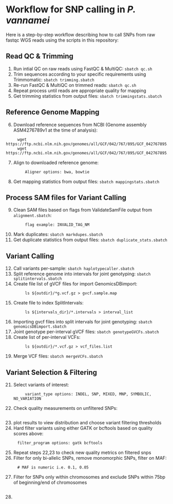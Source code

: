 # Workflow for SNP calling in *P. vannamei*

Here is a step-by-step workflow describing how to call SNPs from raw fastqc WGS reads using the scripts in this repository:

## **Read QC & Trimming**

1. Run intial QC on raw reads using FastQC & MultiQC: `sbatch qc.sh`
2. Trim sequences according to your specific requirements using Trimmomatic: `sbatch trimming.sbatch`
3. Re-run FastQC & MultiQC on trimmed reads: `sbatch qc.sh`
4. Repeat process until reads are appropriate quality for mapping
5. Get trimming statistics from output files: `sbatch trimmingstats.sbatch`

## **Reference Genome Mapping**

6. Download reference sequences from NCBI (Genome assembly ASM4276789v1 at the time of analysis):
```wget https://ftp.ncbi.nlm.nih.gov/genomes/all/GCF/042/767/895/GCF_042767895.1_ASM4276789v1/GCF_042767895.1_ASM4276789v1_genomic.fna.gz
     wget https://ftp.ncbi.nlm.nih.gov/genomes/all/GCF/042/767/895/GCF_042767895.1_ASM4276789v1/GCF_042767895.1_ASM4276789v1_genomic.gtf.gz
     wget https://ftp.ncbi.nlm.nih.gov/genomes/all/GCF/042/767/895/GCF_042767895.1_ASM4276789v1/GCF_042767895.1_ASM4276789v1_genomic.gff.gz
```
7. Align to downloaded reference genome:
   ```sbatch alignment.sbatch <aligner>
        Aligner options: bwa, bowtie
   ```
8. Get mapping statistics from output files: `sbatch mappingstats.sbatch`

## **Process SAM files for Variant Calling**

9. Clean SAM files based on flags from ValidateSamFile output from `alignment.sbatch`:
    ```sbatch cleanbamfiles.sbatch <flags>
         flag example: INVALID_TAG_NM
    ```
10. Mark duplicates: `sbatch markdupes.sbatch`
11. Get duplicate statistics from output files: `sbatch duplicate_stats.sbatch`

## **Variant Calling**

12. Call variants per-sample: `sbatch haplotypecaller.sbatch`
13. Split reference genome into intervals for joint genotyping: `sbatch splitintervals.sbatch`
14. Create file list of gVCF files for import GenomicsDBimport:
    ```
         ls ${outdir}/*g.vcf.gz > gvcf.sample.map
    ```
15. Create file to index SplitIntervals:
    ```
         ls ${intervals_dir}/*.intervals > interval_list
    ```
17. Importing gvcf files into split intervals for joint genotyping: `sbatch genomicsDBimport.sbatch`
18. Joint genotype per-interval gVCF files: `sbatch genotypeGVCFs.sbatch`
19. Create list of per-interval VCFs:
    ```
         ls ${outdir}/*.vcf.gz > vcf_files.list
    ```
20. Merge VCF files: `sbatch mergeVCFs.sbatch`

## **Variant Selection & Filtering**

21. Select variants of interest:
    ```sbatch selectvariants.sbatch <vcf_file> <variant_type> <output_file>
         variant_type options: INDEL, SNP, MIXED, MNP, SYMBOLIC, NO_VARIATION
    ```
22. Check quality measurements on unfiltered SNPs:
``` bcftools query snps.vcf.gz -f '%FS\t%SOR\t%MQRankSum\t%ReadPosRankSum\t%QD\t%MQ\t%DP\n' > initial_snps_qualmeasurements.txt
```
23. plot results to view distribution and choose variant filtering thresholds
24. Hard filter variants using either GATK or bcftools based on quality scores above:
``` sbatch filtervariants.sbatch <vcf_file> <filtering_program>
     filter_program options: gatk bcftools
```
25. Repeat steps 22,23 to check new quality metrics on filtered snps
26. Filter for only bi-allelic SNPs, remove monomorphic SNPs, filter on MAF:
``` sbatch filter_biallelicMAF.sbatch <vcf_file> <MAF>
     # MAF is numeric i.e. 0.1, 0.05
```
27. Filter for SNPs only within chromosomes and exclude SNPs within 75bp of beginning/end of chromosomes
```
```
28. 
